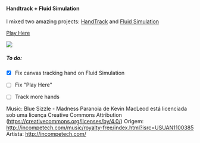 #### Handtrack + Fluid Simulation

I mixed two amazing projects: [HandTrack](https://github.com/victordibia/handtrack.js/) and
[Fluid Simulation](https://github.com/PavelDoGreat/WebGL-Fluid-Simulation)

[Play Here](https://buzzlightila.github.io/HandtrackAndFluidSimulation/)

![](public/handtrack_fluid_simulation.gif)

##### To do:
* [x] Fix canvas tracking hand on Fluid Simulation
* [ ] Fix "Play Here"
* [ ] Track more hands


Music:
Blue Sizzle - Madness Paranoia de Kevin MacLeod está licenciada sob uma licença Creative Commons Attribution (https://creativecommons.org/licenses/by/4.0/)
Origem: http://incompetech.com/music/royalty-free/index.html?isrc=USUAN1100385
Artista: http://incompetech.com/ 
